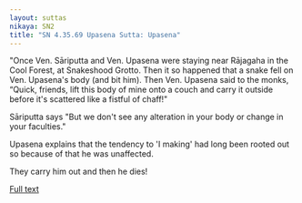 ```yaml
---
layout: suttas
nikaya: SN2
title: "SN 4.35.69 Upasena Sutta: Upasena"
---
```


"Once Ven. Sāriputta and Ven. Upasena were staying near Rājagaha in the Cool Forest, at Snakeshood Grotto. Then it so happened that a snake fell on Ven. Upasena's body (and bit him). Then Ven. Upasena said to the monks, “Quick, friends, lift this body of mine onto a couch and carry it outside before it's scattered like a fistful of chaff!"


Sāriputta says "But we don't see any alteration in your body or change in your faculties."  


Upasena explains that the tendency to 'I making' had long been rooted out so because of that he was unaffected.  


They carry him out and then he dies!

[Full text](https://www.dhammatalks.org/suttas/SN/SN35_69.html)
